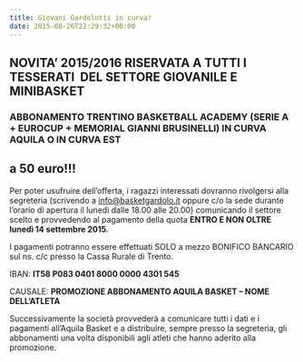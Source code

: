 ```yaml
---
title: Giovani Gardolotti in curva!
date: 2015-08-26T22:29:32+00:00
---
```

NOVITA’ 2015/2016 RISERVATA A TUTTI I TESSERATI  DEL SETTORE GIOVANILE E MINIBASKET
-----------------------------------------------------------------------------------

### ABBONAMENTO TRENTINO BASKETBALL ACADEMY (SERIE A + EUROCUP + MEMORIAL GIANNI BRUSINELLI) IN CURVA AQUILA O IN CURVA EST

a 50 euro!!!
------------

Per poter usufruire dell’offerta, i ragazzi interessati dovranno rivolgersi alla segreteria (scrivendo a [info@basketgardolo.it](mailto:info@basketgardolo.it) oppure c/o la sede durante l’orario di apertura il lunedì dalle 18.00 alle 20.00) comunicando il settore scelto e provvedendo al pagamento della quota **ENTRO E NON OLTRE lunedì 14 settembre 2015.**

I pagamenti potranno essere effettuati SOLO a mezzo BONIFICO BANCARIO sul ns. c/c presso la Cassa Rurale di Trento.

IBAN: **IT58 P083 0401 8000 0000 4301 545**

CAUSALE: **PROMOZIONE ABBONAMENTO AQUILA BASKET – NOME DELL’ATLETA**

Successivamente la società provvederà a comunicare tutti i dati e i pagamenti all’Aquila Basket e a distribuire, sempre presso la segreteria, gli abbonamenti una volta disponibili agli atleti che hanno aderito alla promozione.